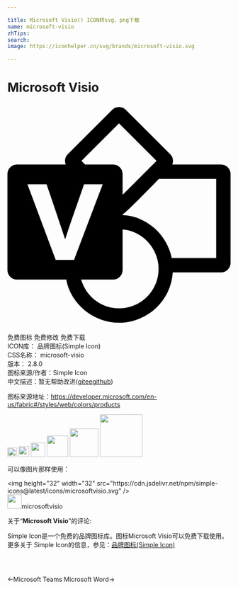 ```yaml
---

title: Microsoft Visio() ICON转svg、png下载
name: microsoft-visio
zhTips: 
search: 
image: https://iconhelper.cn/svg/brands/microsoft-visio.svg

---
```


# Microsoft Visio  <small style="font-size: 60%;font-weight: 100"></small>

<div id="svg" class="svg-wrap">
<svg role="img" viewBox="0 0 24 24" xmlns="http://www.w3.org/2000/svg"><title>Microsoft Visio icon</title><path d="M24 7.609v9.556q0 .424-.302.726-.303.303-.726.303h-5.19q-.072 1.149-.556 2.135-.484.986-1.264 1.717-.78.732-1.803 1.15-1.022.417-2.159.417-1.016 0-1.96-.35-.943-.352-1.705-.969-.762-.617-1.295-1.47-.532-.852-.713-1.856H1.028q-.423 0-.726-.303Q0 18.363 0 17.94V7.609q0-.424.302-.726.303-.302.726-.302h5.238q-.072-.182-.072-.387 0-.424.302-.726L11.274.69q.303-.303.726-.303t.726.303l4.778 4.778q.302.302.302.726 0 .205-.072.387h5.238q.423 0 .726.302.302.302.302.726zM12 2.153l-4.04 4.04.387.388h3.012q.423 0 .726.302.302.302.302.726v2.238l3.653-3.653zM7.161 16.84l3.085-8.13H8.238q-.508 1.489-1.028 2.952-.52 1.464-1.004 2.964-.496-1.488-.992-2.958-.496-1.47-1.004-2.957H2.153l3.037 8.129zM12 22.065q.883 0 1.657-.333t1.355-.913q.58-.581.913-1.355.333-.774.333-1.658 0-.81-.302-1.548-.303-.738-.823-1.318-.52-.581-1.228-.944-.707-.363-1.518-.423v4.367q0 .423-.302.725-.303.303-.726.303H7.923q.206.677.593 1.246.387.568.92.98.532.41 1.185.64.653.23 1.379.23zm10.452-5.42V8.13h-6.158q-.133.133-.441.454-.309.32-.714.725-.405.406-.847.853-.441.448-.828.823-.387.375-.684.641-.296.266-.393.302v.097q.968.036 1.845.411t1.578.998q.702.623 1.186 1.446t.677 1.766Z"/></svg>
</div>
<detail full-name='microsoft-visio'></detail>

<div class="detail-page">
<p>
<span><span class="badge-success badge">免费图标</span> <span class="badge-success badge">免费修改</span>  <span class="badge-success badge">免费下载</span> </span>
<br/>
<span>
ICON库：
<span class="badge-secondary badge">品牌图标(Simple Icon)</span> 
</span>
<br/>
<span>
CSS名称：
<span class="badge-secondary badge">microsoft-visio</span> 
</span>

<br/>
<span>
版本：
<span class="badge-secondary badge">2.8.0</span> 
</span>
<br/>
<span>图标来源/作者：<span class="badge-light badge">Simple Icon</span></span> 
<br/>
<span class="zh-detail">中文描述：暂无<span class="help-link"><span>帮助改进</span>(<a href="https://gitee.com/liuwave/icon-helper/edit/master/json/brands/microsoft-visio.json" target="_blank" rel="noopener noreferrer">gitee</a><a href="https://github.com/liuwave/icon-helper/edit/master/json/brands/microsoft-visio.json" target="_blank" rel="noopener noreferrer">github</a></span>)</span><br/>
</p>
</div><div class="description description alert alert-light"><p>图标来源地址：<a href="https://developer.microsoft.com/en-us/fabric#/styles/web/colors/products" target="_blank" rel="noopener noreferrer">https://developer.microsoft.com/en-us/fabric#/styles/web/colors/products</a></p></div>
<div class="alert alert-dark">
<img height="21" width="21" src="https://cdn.jsdelivr.net/npm/simple-icons@latest/icons/microsoftvisio.svg" />
<img height="24" width="24" src="https://cdn.jsdelivr.net/npm/simple-icons@latest/icons/microsoftvisio.svg" />
<img height="32" width="32" src="https://cdn.jsdelivr.net/npm/simple-icons@latest/icons/microsoftvisio.svg" />
<img height="48" width="48" src="https://cdn.jsdelivr.net/npm/simple-icons@latest/icons/microsoftvisio.svg" />
<img height="64" width="64" src="https://cdn.jsdelivr.net/npm/simple-icons@latest/icons/microsoftvisio.svg" />
<img height="96" width="96" src="https://cdn.jsdelivr.net/npm/simple-icons@latest/icons/microsoftvisio.svg" />

</div>
<div>
  <p>可以像图片那样使用：    
  </p>
  <div class="alert alert-primary" style="font-size: 14px">
    &lt;img height="32" width="32" src="https://cdn.jsdelivr.net/npm/simple-icons@latest/icons/microsoftvisio.svg" /&gt;
    <copy-btn content='<img height="32" width="32" src="https://cdn.jsdelivr.net/npm/simple-icons@latest/icons/microsoftvisio.svg" />'></copy-btn>
  </div>
  <div class="alert alert-secondary">
    <img height="32" width="32" src="https://cdn.jsdelivr.net/npm/simple-icons@latest/icons/microsoftvisio.svg" />microsoftvisio
    <copy-btn content="microsoftvisio" btn-title="复制图标名称"></copy-btn>
  </div>
</div>
<div class="icon-detail__container">
<p>关于“<b>Microsoft Visio</b>”的评论:</p>
</div>
<Vssue title="关于“Microsoft Visio”的评论" />
<div><p>Simple Icon是一个免费的品牌图标库。图标Microsoft Visio可以免费下载使用。更多关于  Simple Icon的信息，参见：<a target="_blank" href="https://iconhelper.cn/brands.html">品牌图标(Simple Icon)</a>
</p></div>


<div style="padding:2rem 0 " class="page-nav"><p class="inner"><span class="prev">←<router-link to="/icon/microsoft-teams.html">Microsoft Teams</router-link></span> <span class="next"><router-link to="/icon/microsoft-word.html">Microsoft Word</router-link>→</span></p></div>
